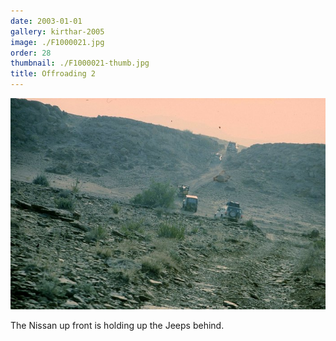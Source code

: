 ```yaml
---
date: 2003-01-01
gallery: kirthar-2005
image: ./F1000021.jpg
order: 28
thumbnail: ./F1000021-thumb.jpg
title: Offroading 2
---
```


![Offroading 2](./F1000021.jpg)

The Nissan up front is holding up the Jeeps behind.